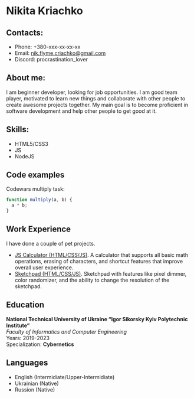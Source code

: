 # Nikita Kriachko

## Contacts:

- Phone: +380-xxx-xx-xx-xx
- Email: nik.flyme.criachko@gmail.com
- Discord: procrastination_lover

## About me:

I am beginner developer, looking for job opportunities. I am good team player, motivated to learn new things and collaborate with other people to create awesome projects together.
My main goal is to become proficient in software development and help other people to get good at it.

## Skills:

- HTML5/CSS3
- JS
- NodeJS

## Code examples

Codewars multiply task:

```javascript
function multiply(a, b) {
  a * b;
}
```

## Work Experience

I have done a couple of pet projects.

- [JS Calculator (HTML/CSS/JS)](https://github.com/peperoni4/calculator).
  A calculator that supports all basic math operations,
  erasing of characters, and shortcut features that improve
  overall user experience.
- [Sketchpad (HTML/CSS/JS)](https://github.com/peperoni4/etch-a-sketch). Sketchpad with features like pixel dimmer, color
  randomizer, and the ability to change the resolution of
  the sketchpad.

## Education

**National Technical University of Ukraine
“Igor Sikorsky Kyiv Polytechnic Institute”**<br>
_Faculty of Informatics and Computer Engineering_<br>
Years: 2019-2023<br>
Specialization: **Cybernetics**<br>

## Languages

- English (Intermidiate/Upper-Intermidiate)
- Ukrainian (Native)
- Russion (Native)
